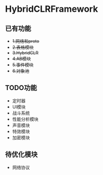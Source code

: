 # HybridCLRFramework
## 已有功能
* ~~1.网络和proto~~
* ~~2.表格模块~~
* ~~3.HybridCLR~~
* ~~4.AB模块~~
* ~~5.事件模块~~
* ~~6.对象池~~

## TODO功能
* 定时器
* UI模块
* 战斗系统
* 性能分析模块
* 声音模块
* 特效模块
* 加密模块

## 待优化模块
* 网络协议